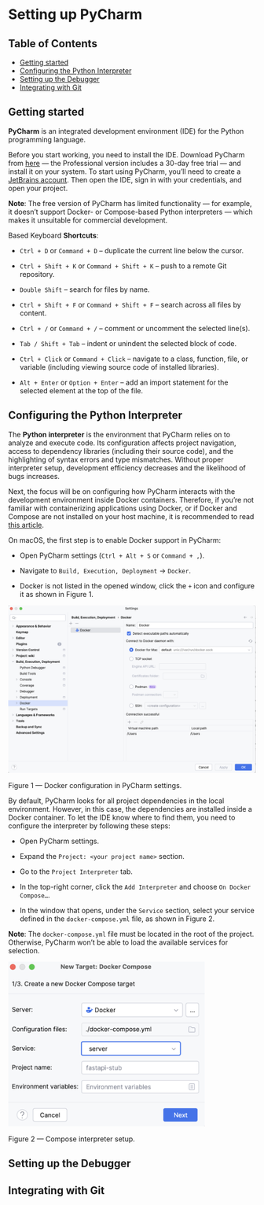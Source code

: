 # Setting up PyCharm

## Table of Contents

- [Getting started](#getting-started)
- [Configuring the Python Interpreter](#configuring-the-python-interpreter)
- [Setting up the Debugger](#setting-up-the-debugger)
- [Integrating with Git](#integrating-with-git)

## Getting started

**PyCharm** is an integrated development environment (IDE) for the Python programming language.

Before you start working, you need to install the IDE. Download PyCharm from [here](https://www.jetbrains.com/pycharm/) — 
the Professional version includes a 30-day free trial — and install it on your system. To start using PyCharm, 
you’ll need to create a [JetBrains account](https://account.jetbrains.com/signup). Then open the IDE, 
sign in with your credentials, and open your project.

**Note**: The free version of PyCharm has limited functionality — for example, it doesn’t support Docker- or 
Compose-based Python interpreters — which makes it unsuitable for commercial development.

Based Keyboard **Shortcuts**:

- `Ctrl + D` or `Command + D` – duplicate the current line below the cursor.

- `Ctrl + Shift + K` or `Command + Shift + K` – push to a remote Git repository.

- `Double Shift` – search for files by name.

- `Ctrl + Shift + F` or `Command + Shift + F` – search across all files by content.

- `Ctrl + /` or `Command + /` – comment or uncomment the selected line(s).

- `Tab / Shift + Tab` – indent or unindent the selected block of code.

- `Ctrl + Click` or `Command + Click` – navigate to a class, function, file, or variable (including viewing source code of installed libraries).

- `Alt + Enter` or `Option + Enter` – add an import statement for the selected element at the top of the file.

## Configuring the Python Interpreter

The **Python interpreter** is the environment that PyCharm relies on to analyze and execute code.
Its configuration affects project navigation, access to dependency libraries (including their source code), 
and the highlighting of syntax errors and type mismatches. Without proper interpreter setup, 
development efficiency decreases and the likelihood of bugs increases.

Next, the focus will be on configuring how PyCharm interacts with the development environment inside Docker containers.
Therefore, if you’re not familiar with containerizing applications using Docker, 
or if Docker and Compose are not installed on your host machine, it is recommended to read [this article](https://github.com/davyddd/wiki/blob/main/articles/docker-and-compose.md).

On macOS, the first step is to enable Docker support in PyCharm:

- Open PyCharm settings (`Ctrl + Alt + S` or `Command + ,`).

- Navigate to `Build, Execution, Deployment` → `Docker`.

- Docker is not listed in the opened window, click the `+` icon and configure it as shown in Figure 1.

![Docker configuration](https://github.com/davyddd/wiki/blob/main/media/setting-up-pycharm/docker-configuration.png)

Figure 1 — Docker configuration in PyCharm settings.

By default, PyCharm looks for all project dependencies in the local environment. However, in this case, 
the dependencies are installed inside a Docker container. To let the IDE know where to find them, 
you need to configure the interpreter by following these steps:

- Open PyCharm settings.

- Expand the `Project: <your project name>` section.

- Go to the `Project Interpreter` tab.

- In the top-right corner, click the `Add Interpreter` and choose `On Docker Compose…`.

- In the window that opens, under the `Service` section, select your service defined in the `docker-compose.yml` file, as shown in Figure 2.

**Note**: The `docker-compose.yml` file must be located in the root of the project. 
Otherwise, PyCharm won’t be able to load the available services for selection.

<img src="https://github.com/davyddd/wiki/blob/main/media/setting-up-pycharm/compose-interpreter-setup.png" width="400" title="Compose interpreter setup">

Figure 2 — Compose interpreter setup.

## Setting up the Debugger

## Integrating with Git